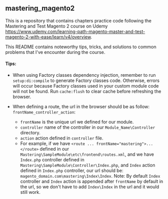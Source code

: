 ## mastering_magento2
This is a repository that contains chapters practice code following the Mastering and Test Magento 2 course on Udemy https://www.udemy.com/learning-path-magento-master-and-test-magento-2-with-ease/learn/v4/overview.

This README contains noteworthy tips, tricks, and solutions to common problems that I've encounter during the course.

#### Tips:
+ When using Factory classes dependency injection, remember to run `setup:di:compile` to generate Factory classes code. Otherwise, errors will occur because Factory classes used in your custom module code will not be found. Run `cache:flush` to clear cache before refreshing the browser.
+ When defining a route, the url in the browser should be as follow: `frontName_controller_action`:

    - `frontName` is the unique  url we defined for our module.
    - `controller` name of the controller in our `Module_Name\Controller` directory.
    - `action` action defined in `controller` file.
    - For example, if we have `<route ... frontName="mastering">...</route>` defined in our `Mastering\SampleModule\etc\frontend\routes.xml`, and we have `Index.php` controller defined in `Mastering\SampleModule\Controller\Index.php`, and `Index` action defined in `Index.php` controller, our url should be: `magento_domain.com\mastering\Index\Index`. Note: By default `Index` controller and `Index` action is appended after `frontName` by default in the url, so we don't have to add `Index\Index` in the url and it would still work.
